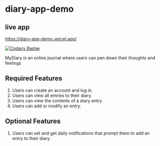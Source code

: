 # diary-app-demo

## live app
https://diary-app-demo.vercel.app/

[![Codacy Badge](https://api.codacy.com/project/badge/Grade/76fc10cdf18b4f808a49a0bf140a7a45)](https://app.codacy.com/manual/okezieobi/diary-app-demo?utm_source=github.com&utm_medium=referral&utm_content=okezieobi/diary-app-demo&utm_campaign=Badge_Grade_Dashboard)

MyDiary is an online journal where users can pen down their thoughts and feelings

## Required Features
1. Users can create an account and log in.
2. Users can view all entries to their diary.
3. Users can view the contents of a diary entry.
4. Users can add or modify an entry.

## Optional Features
1. Users can set and get daily notifications that prompt them to add an entry to their diary.
